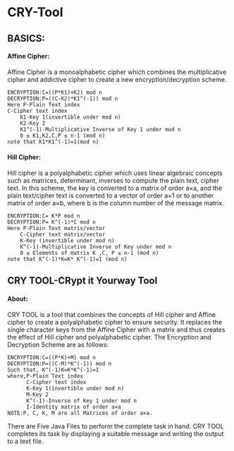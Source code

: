 # CRY-Tool
## BASICS:
#### Affine Cipher:
Affine Cipher is a monoalphabetic cipher which combines the multiplicative cipher and addictive cipher to create a new encryption/decryption scheme.

	ENCRYPTION:C=((P*K1)+K2) mod n  
	DECRYPTION:P=((C-K2)*K1^(-1)) mod n
	Here P-Plain Text index
	C-Cipher text index
        K1-Key 1(invertible under mod n)
        K2-Key 2
        K1^(-1)-Multiplicative Inverse of Key 1 under mod n
        0 ≤ K1,K2,C,P ≤ n-1 (mod n)
	note that K1*K1^(-1)=1(mod n)

#### Hill Cipher:
Hill cipher is a polyalphabetic cipher which uses linear algebraic concepts such as matrices, determinant, inverses to compute the plain text, cipher text. In this scheme, the key is converted to a matrix of order a×a, and the plain text/cipher text is converted to a vector of order a×1 or to another matrix of order a×b, where b is the column number of the message matrix.
	
	ENCRYPTION:C= K*P mod n
   	DECRYPTION:P= K^(-1)*C mod n
	Here P-Plain Text matrix/vector
        C-Cipher text matrix/vector
        K-Key (invertible under mod n) 
        K^(-1)-Multiplicative Inverse of Key under mod n
        0 ≤ Elements of matrix K ,C, P ≤ n-1 (mod n)
	note that K^(-1)*K=K* K^(-1)=I (mod n)


## CRY TOOL-CRypt it Yourway Tool

#### About:
CRY TOOL is a tool that combines the concepts of Hill cipher and Affine cipher to create a polyalphabetic cipher to ensure security. It replaces the single character keys from the Affine Cipher with a matrix and thus creates the effect of Hill cipher and polyalphabetic cipher. The Encryption and Decryption Scheme are as follows: 

	ENCRYPTION:C=((P*K)+M) mod n
	DECRYPTION:P=((C-M)*K^(-1)) mod n
	Such that, K^(-1)K=K*K^(-1)=I
   	where,P-Plain Text index
   	      C-Cipher text index
   	      K-Key 1(invertible under mod n)
   	      M-Key 2
	      K^(-1)-Inverse of Key 1 under mod n
	      I-Identity matrix of order a×a
	NOTE:P, C, K, M are all Matrices of order a×a.

There are Five Java Files to perform the complete task in hand.
CRY TOOL completes its task by displaying a suitable message and writing the output to a text file.

